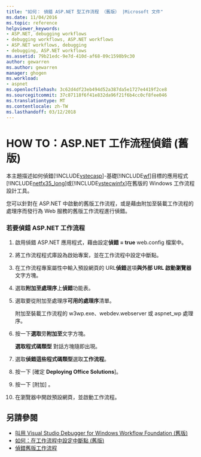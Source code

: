 ```yaml
---
title: "如何： 偵錯 ASP.NET 型工作流程 （舊版） |Microsoft 文件"
ms.date: 11/04/2016
ms.topic: reference
helpviewer_keywords:
- ASP.NET, debugging workflows
- debugging workflows, ASP.NET workflows
- ASP.NET workflows, debugging
- debugging, ASP.NET workflows
ms.assetid: 79b21edc-9e7d-410d-af68-09c1598b9c30
author: gewarren
ms.author: gewarren
manager: ghogen
ms.workload:
- aspnet
ms.openlocfilehash: 3c62d4df23eb494d52a387da5e1727e4419f2ce8
ms.sourcegitcommit: 37c87118f6f41e832da96f21f6b4cc0cf8fee046
ms.translationtype: MT
ms.contentlocale: zh-TW
ms.lasthandoff: 03/12/2018
---
```

# <a name="how-to-debug-aspnet-based-workflows-legacy"></a>HOW TO：ASP.NET 工作流程偵錯 (舊版)
本主題描述如何偵錯[!INCLUDE[vstecasp](../code-quality/includes/vstecasp_md.md)]-基礎[!INCLUDE[wf](../workflow-designer/includes/wf_md.md)]目標的應用程式[!INCLUDE[netfx35_long](../workflow-designer/includes/netfx35_long_md.md)]或[!INCLUDE[vstecwinfx](../workflow-designer/includes/vstecwinfx_md.md)]在舊版的 Windows 工作流程設計工具。

 您可以針對在 ASP.NET 中啟動的舊版工作流程，或是藉由附加至裝載工作流程的處理序而發行為 Web 服務的舊版工作流程進行偵錯。

### <a name="to-debug-an-aspnet-based-workflow"></a>若要偵錯 ASP.NET 工作流程

1.  啟用偵錯 ASP.NET 應用程式，藉由設定**偵錯 = true** web.config 檔案中。

2.  將工作流程程式庫設為啟始專案，並在工作流程中設定中斷點。

3.  在工作流程專案屬性中輸入預設網頁的 URL**偵錯**選項**與外部 URL 啟動瀏覽器**文字方塊。

4.  選取**附加至處理序**上**偵錯**功能表。

5.  選取要從附加至處理序**可用的處理序**清單。

     附加至裝載工作流程的 w3wp.exe、webdev.webserver 或 aspnet_wp 處理序。

6.  按一下**選取**旁**附加至**文字方塊。

     **選取程式碼類型** 對話方塊隨即出現。

7.  選取**偵錯這些程式碼類型**選取**工作流程**。

8.  按一下 [確定 **Deploying Office Solutions**]。

9. 按一下 [附加] 。

10. 在瀏覽器中開啟預設網頁，並啟動工作流程。

## <a name="see-also"></a>另請參閱

- [叫用 Visual Studio Debugger for Windows Workflow Foundation (舊版)](../workflow-designer/invoking-the-visual-studio-debugger-for-windows-workflow-foundation-legacy.md)
- [如何：在工作流程中設定中斷點 (舊版)](../workflow-designer/how-to-set-breakpoints-in-workflows-legacy.md)
- [偵錯舊版工作流程](../workflow-designer/debugging-legacy-workflows.md)
